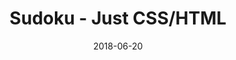 ---
title: 'Sudoku - Just CSS/HTML'
description: 'Complete a sudoku puzzle without Javascript or server-side interaction.'
gametype: 'medium'
gameid: 97
date: 2018-06-20
tags: []
draft: false
type: 'games'
num19: [{'idx':1,'arr1':[1,2,3,4,5,6,7,8,9],'arr2':[1,2,3,4,5,6,7,8,9]},{'idx':2,'arr1':[1,2,3,4,5,6,7,8,9],'arr2':[1,2,3,4,5,6,7,8,9]},{'idx':3,'arr1':[1,2,3,4,5,6,7,8,9],'arr2':[1,2,3,4,5,6,7,8,9]},{'idx':4,'arr1':[1,2,3,4,5,6,7,8,9],'arr2':[1,2,3,4,5,6,7,8,9]},{'idx':5,'arr1':[1,2,3,4,5,6,7,8,9],'arr2':[1,2,3,4,5,6,7,8,9]},{'idx':6,'arr1':[1,2,3,4,5,6,7,8,9],'arr2':[1,2,3,4,5,6,7,8,9]},{'idx':7,'arr1':[1,2,3,4,5,6,7,8,9],'arr2':[1,2,3,4,5,6,7,8,9]},{'idx':8,'arr1':[1,2,3,4,5,6,7,8,9],'arr2':[1,2,3,4,5,6,7,8,9]},{'idx':9,'arr1':[1,2,3,4,5,6,7,8,9],'arr2':[1,2,3,4,5,6,7,8,9]}]
puzzle: [[0, 0, 0, 6, 0, 0, 8, 0, 7], [8, 0, 2, 0, 0, 4, 3, 0, 0], [0, 0, 4, 0, 0, 0, 0, 2, 0], [0, 0, 6, 0, 8, 0, 0, 5, 0], [7, 0, 0, 0, 9, 0, 0, 0, 4], [0, 1, 0, 0, 6, 0, 7, 0, 0], [0, 8, 0, 0, 0, 0, 4, 0, 0], [0, 0, 5, 7, 0, 0, 6, 0, 1], [2, 0, 7, 0, 0, 1, 0, 0, 0]]
layout: 'sudokucssstatic'
---